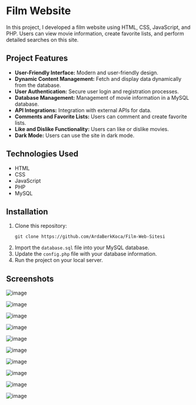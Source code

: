 # Film Website

In this project, I developed a film website using HTML, CSS, JavaScript, and PHP. Users can view movie information, create favorite lists, and perform detailed searches on this site.

## Project Features

- **User-Friendly Interface:** Modern and user-friendly design.
- **Dynamic Content Management:** Fetch and display data dynamically from the database.
- **User Authentication:** Secure user login and registration processes.
- **Database Management:** Management of movie information in a MySQL database.
- **API Integrations:** Integration with external APIs for data.
- **Comments and Favorite Lists:** Users can comment and create favorite lists.
- **Like and Dislike Functionality:** Users can like or dislike movies.
- **Dark Mode:** Users can use the site in dark mode.

## Technologies Used

- HTML
- CSS
- JavaScript
- PHP
- MySQL

## Installation

1. Clone this repository:
   ```
   git clone https://github.com/ArdaBerkKoca/Film-Web-Sitesi
   ```
3. Import the ```database.sql``` file into your MySQL database.
7. Update the ```config.php``` file with your database information.
8. Run the project on your local server.

## Screenshots
![image](https://github.com/ArdaBerkKoca/Film-Website/assets/169831603/918759e8-434c-4138-a115-45c4a9b5ac63)

![image](https://github.com/ArdaBerkKoca/Film-Website/assets/169831603/e991a8cc-3181-462a-94d3-87cb99380ea1)

![image](https://github.com/ArdaBerkKoca/Film-Website/assets/169831603/a01842b5-cd7b-43aa-8eac-7b1381c82095)

![image](https://github.com/ArdaBerkKoca/Film-Website/assets/169831603/4a59343c-a265-4dd2-a279-19bdfad8bf97)

![image](https://github.com/ArdaBerkKoca/Film-Website/assets/169831603/384ef54a-892d-4b11-96b6-3f20c04eeadf)

![image](https://github.com/ArdaBerkKoca/Film-Website/assets/169831603/899ab8e6-3423-45e9-a595-b2e473c48c5a)

![image](https://github.com/ArdaBerkKoca/Film-Website/assets/169831603/1b67b519-018f-4693-9844-fe339ab823c8)

![image](https://github.com/ArdaBerkKoca/Film-Website/assets/169831603/adb7be16-83e4-410b-af85-58f5e29437a4)

![image](https://github.com/ArdaBerkKoca/Film-Website/assets/169831603/333fe90d-7ced-4d01-a1b2-60160ac8f38a)

![image](https://github.com/ArdaBerkKoca/Film-Website/assets/169831603/fe317f1e-4aba-48f1-a4b1-fe4fed486291)
